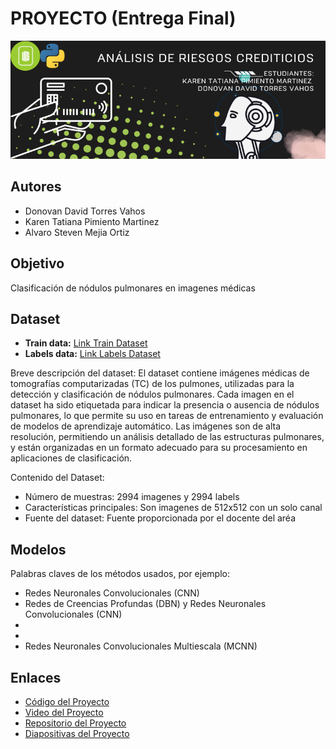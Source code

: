 # PROYECTO (Entrega Final)

![Texto alternativo](https://github.com/DonovanDavid/Analisis-Riegos-Crediticio/blob/279dbded47c3f587db66be8a1ec1b693c6acb0b8/banner%20riesgo%20crediticio.png "Título opcional")


## Autores
 - Donovan David Torres Vahos
 - Karen Tatiana Pimiento Martinez
 - Alvaro Steven Mejia Ortiz

## Objetivo
Clasificación de nódulos pulmonares en imagenes médicas

## Dataset

- **Train data:** [Link Train Dataset](https://drive.google.com/uc?id=18wuVYG6jVnAI0PJcJO4sJyZtDTs5FbpJ)
- **Labels data:** [Link Labels Dataset](https://drive.google.com/uc?id=1oLsKDoXMLKBzYEdH4mdIvDjJssHYXW2v)

Breve descripción del dataset:
El dataset contiene imágenes médicas de tomografías computarizadas (TC) de los pulmones, utilizadas para la detección y clasificación de nódulos pulmonares. Cada imagen en el dataset ha sido etiquetada para indicar la presencia o ausencia de nódulos pulmonares, lo que permite su uso en tareas de entrenamiento y evaluación de modelos de aprendizaje automático. Las imágenes son de alta resolución, permitiendo un análisis detallado de las estructuras pulmonares, y están organizadas en un formato adecuado para su procesamiento en aplicaciones de clasificación.

Contenido del Dataset:
- Número de muestras: 2994 imagenes y 2994 labels
- Características principales: Son imagenes de 512x512 con un solo canal 
- Fuente del dataset: Fuente proporcionada por el docente del aréa

## Modelos
Palabras claves de los métodos usados, por ejemplo:
- Redes Neuronales Convolucionales (CNN)
- Redes de Creencias Profundas (DBN) y Redes Neuronales Convolucionales (CNN)
-
-
- Redes Neuronales Convolucionales Multiescala (MCNN)

## Enlaces
- [Código del Proyecto](#)
- [Video del Proyecto](#)
- [Repositorio del Proyecto](#)
- [Diapositivas del Proyecto](#)
